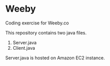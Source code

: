 # Weeby
Coding exercise for Weeby.co

This repository contains two java files.</br>
1. Server.java</br>
2. Client.java

Server.java is hosted on Amazon EC2 instance.
